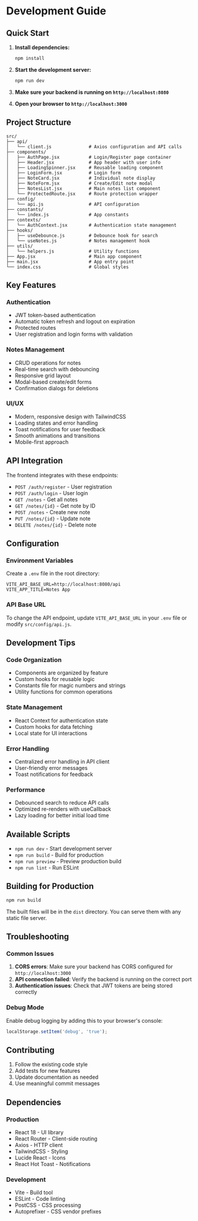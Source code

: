 # Development Guide

## Quick Start

1. **Install dependencies:**
   ```bash
   npm install
   ```

2. **Start the development server:**
   ```bash
   npm run dev
   ```

3. **Make sure your backend is running on `http://localhost:8080`**

4. **Open your browser to `http://localhost:3000`**

## Project Structure

```
src/
├── api/
│   └── client.js              # Axios configuration and API calls
├── components/
│   ├── AuthPage.jsx           # Login/Register page container
│   ├── Header.jsx             # App header with user info
│   ├── LoadingSpinner.jsx     # Reusable loading component
│   ├── LoginForm.jsx          # Login form
│   ├── NoteCard.jsx           # Individual note display
│   ├── NoteForm.jsx           # Create/Edit note modal
│   ├── NotesList.jsx          # Main notes list component
│   └── ProtectedRoute.jsx     # Route protection wrapper
├── config/
│   └── api.js                 # API configuration
├── constants/
│   └── index.js               # App constants
├── contexts/
│   └── AuthContext.jsx        # Authentication state management
├── hooks/
│   ├── useDebounce.js         # Debounce hook for search
│   └── useNotes.js            # Notes management hook
├── utils/
│   └── helpers.js             # Utility functions
├── App.jsx                    # Main app component
├── main.jsx                   # App entry point
└── index.css                  # Global styles
```

## Key Features

### Authentication
- JWT token-based authentication
- Automatic token refresh and logout on expiration
- Protected routes
- User registration and login forms with validation

### Notes Management
- CRUD operations for notes
- Real-time search with debouncing
- Responsive grid layout
- Modal-based create/edit forms
- Confirmation dialogs for deletions

### UI/UX
- Modern, responsive design with TailwindCSS
- Loading states and error handling
- Toast notifications for user feedback
- Smooth animations and transitions
- Mobile-first approach

## API Integration

The frontend integrates with these endpoints:

- `POST /auth/register` - User registration
- `POST /auth/login` - User login
- `GET /notes` - Get all notes
- `GET /notes/{id}` - Get note by ID
- `POST /notes` - Create new note
- `PUT /notes/{id}` - Update note
- `DELETE /notes/{id}` - Delete note

## Configuration

### Environment Variables

Create a `.env` file in the root directory:

```env
VITE_API_BASE_URL=http://localhost:8080/api
VITE_APP_TITLE=Notes App
```

### API Base URL

To change the API endpoint, update `VITE_API_BASE_URL` in your `.env` file or modify `src/config/api.js`.

## Development Tips

### Code Organization
- Components are organized by feature
- Custom hooks for reusable logic
- Constants file for magic numbers and strings
- Utility functions for common operations

### State Management
- React Context for authentication state
- Custom hooks for data fetching
- Local state for UI interactions

### Error Handling
- Centralized error handling in API client
- User-friendly error messages
- Toast notifications for feedback

### Performance
- Debounced search to reduce API calls
- Optimized re-renders with useCallback
- Lazy loading for better initial load time

## Available Scripts

- `npm run dev` - Start development server
- `npm run build` - Build for production
- `npm run preview` - Preview production build
- `npm run lint` - Run ESLint

## Building for Production

```bash
npm run build
```

The built files will be in the `dist` directory. You can serve them with any static file server.

## Troubleshooting

### Common Issues

1. **CORS errors**: Make sure your backend has CORS configured for `http://localhost:3000`
2. **API connection failed**: Verify the backend is running on the correct port
3. **Authentication issues**: Check that JWT tokens are being stored correctly

### Debug Mode

Enable debug logging by adding this to your browser's console:
```javascript
localStorage.setItem('debug', 'true');
```

## Contributing

1. Follow the existing code style
2. Add tests for new features
3. Update documentation as needed
4. Use meaningful commit messages

## Dependencies

### Production
- React 18 - UI library
- React Router - Client-side routing
- Axios - HTTP client
- TailwindCSS - Styling
- Lucide React - Icons
- React Hot Toast - Notifications

### Development
- Vite - Build tool
- ESLint - Code linting
- PostCSS - CSS processing
- Autoprefixer - CSS vendor prefixes
